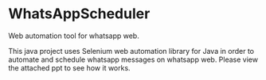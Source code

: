 # WhatsAppScheduler
Web automation tool for whatsapp web.

This java project uses Selenium web automation library for Java in order to automate and schedule whatsapp messages on whatsapp web.
Please view the attached ppt to see how it works.
